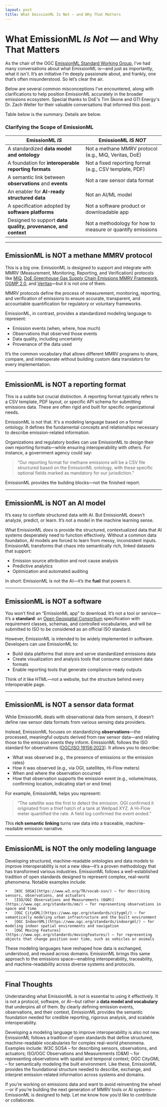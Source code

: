 ```yaml
---
layout: post
title: What EmissionML Is Not — and Why That Matters
---
```




# What EmissionML *Is Not* — and Why That Matters

As the chair of the OGC [EmissionML Standard Working Group](https://github.com/opengeospatial/EmissionML), I’ve had many conversations about what EmissionML is—and just as importantly, what it *isn’t*. It’s an initiative I’m deeply passionate about, and frankly, one that’s often misunderstood. So let’s clear the air.

Below are several common misconceptions I’ve encountered, along with clarifications to help position EmissionML accurately in the broader emissions ecosystem. Special thanks to DoE's Tim Skone and GTI Energy's Dr. Zach Weller for their valuable conversations that informed this post.

Table below is the summary. Details are below.

### Clarifying the Scope of EmissionML

| EmissionML *IS*                                         | EmissionML *IS NOT*                                |
|------------------------------------------------------------|--------------------------------------------------------|
| A standardized **data model and ontology**                 | Not a methane MMRV protocol (e.g., MiQ, Veritas, DoE)      |
| A foundation for **interoperable reporting formats**       | Not a fixed reporting format (e.g., CSV template, PDF)     |
| A semantic link between **observations** and **events**    | Not a raw sensor data format                               |
| An enabler for **AI-ready structured data**                | Not an AI/ML model                                         |
| A specification adopted by **software platforms**          | Not a software product or downloadable app                |
| Designed to support **data quality, provenance, and context** | Not a methodology for how to measure or quantify emissions         |

---

## EmissionML is NOT a methane MMRV protocol

This is a big one. EmissionML is designed to support and integrate with MMRV (Measurement, Monitoring, Reporting, and Verification) protocols like [MiQ](https://miq.org/), [DoE Greenhouse Gas Supply Chain Emissions MMRV Framework](https://www.energy.gov/fecm/greenhouse-gas-supply-chain-emissions-measurement-monitoring-reporting-verification-framework), [OGMP 2.0](https://www.ogmpartnership.org/), and [Veritas](https://veritas.gti.energy/protocols)—but it is not one of them.

MMRV protocols define the process of measurement, monitoring, reporting, and verification of emissions to ensure accurate, transparent, and accountable quantification for regulatory or voluntary frameworks.

EmissionML, in contrast, provides a standardized modeling language to represent:

- Emission events (when, where, how much)  
- Observations that observed those events  
- Data quality, including uncertainty  
- Provenance of the data used  

It’s the common vocabulary that allows different MMRV programs to share, compare, and interoperate without building custom data translators for every implementation.

---

## EmissionML is NOT a reporting format

This is a subtle but crucial distinction. A reporting format typically refers to a CSV template, PDF layout, or specific API schema for submitting emissions data. These are often rigid and built for specific organizational needs.

EmissionML is not that. It's a modeling language based on a formal ontology. It defines the fundamental concepts and relationships necessary to describe emission-related information.

Organizations and regulatory bodies can use EmissionML to design their own reporting formats—while ensuring interoperability with others. For instance, a government agency could say:

> “Our reporting format for methane emissions will be a CSV file structured based on the EmissionML ontology, with these specific optional fields marked as mandatory for our jurisdiction.”

EmissionML provides the building blocks—not the finished report.

---

## EmissionML is NOT an AI model

It’s easy to conflate structured data with AI. But EmissionML doesn’t analyze, predict, or learn. It’s not a model in the machine learning sense.

What EmissionML *does* is provide the structured, contextualized data that AI systems desperately need to function effectively. Without a common data foundation, AI models are forced to learn from messy, inconsistent inputs. EmissionML transforms that chaos into semantically rich, linked datasets that support:

- Emission source attribution and root cause analysis  
- Predictive analytics  
- Optimization and automated auditing  

In short: EmissionML is not the AI—it’s the **fuel** that powers it.

---

## EmissionML is NOT a software

You won’t find an “EmissionML app” to download. It’s not a tool or service—it’s a **standard**: an [Open Geospatial Consortium](https://ogc.org/) specification with requirement classes, schemas, and controlled vocabularies, and will be submitted to ISO to be considered as an official ISO standard.

However, EmissionML is intended to be widely implemented in software. Developers can use EmissionML to:

- Build data platforms that store and serve standardized emissions data  
- Create visualization and analysis tools that consume consistent data formats  
- Enable reporting tools that generate compliance-ready outputs  

Think of it like HTML—not a website, but the structure behind every interoperable page.

---

## EmissionML is NOT a sensor data format

While EmissionML deals with observational data from sensors, it doesn’t define raw sensor data formats from various sensing data providers.

Instead, EmissionML focuses on standardizing **observations**—the processed, meaningful outputs derived from raw sensor data—and relating those to the emission events they inform. EmissionML follows the ISO standard for observations ([OGC/ISO 19156:2023](https://www.ogc.org/standards/om/)). It allows you to describe:

- What was observed (e.g., the presence of emissions or the emission rates)  
- How it was observed (e.g., via OGI, satellites, Hi-Flow meters)  
- When and where the observation occurred  
- How that observation supports the emission event (e.g., volume/mass, confirming location, indicating start or end time)  

For example, EmissionML helps you represent:

> “The satellite was the first to detect the emission. OGI confirmed it originated from a thief hatch of a tank at Wellpad XYZ. A Hi-Flow meter quantified the rate. A field log confirmed the event ended.”

This **rich semantic linking** turns raw data into a traceable, machine-readable emission narrative.

---

## EmissionML is NOT the only modeling language

Developing structured, machine-readable ontologies and data models to improve interoperability is not a new idea—it’s a proven methodology that has transformed various industries. EmissionML follows a well-established tradition of open standards designed to represent complex, real-world phenomena. Notable examples include:

	•	[W3C SOSA](https://www.w3.org/TR/vocab-ssn/) – for describing sensors, observations, and actuators
	•	[ISO/OGC Observations and Measurements (O&M)](https://www.ogc.org/standards/om/) – for representing observations in space and time
	•	[OGC CityGML](https://www.ogc.org/standards/citygml/) – for semantically modeling urban infrastructure and the built environment
	•	[OGC IndoorGML](https://www.ogc.org/standards/indoorgml/) – for modeling indoor spatial environments and navigation
	•	[OGC Moving Features](https://www.ogc.org/standards/movingfeatures/) – for representing objects that change position over time, such as vehicles or animals

These modeling languages have reshaped how data is exchanged, understood, and reused across domains. EmissionML brings this same approach to the emissions space—enabling interoperability, traceability, and machine-readability across diverse systems and protocols.

---

## Final Thoughts

Understanding what EmissionML *is not* is essential to using it effectively. It is not a protocol, software, or AI—but rather a **data model and vocabulary** that underpins all of them. By clearly defining emission events, observations, and their context, EmissionML provides the semantic foundation needed for credible reporting, rigorous analysis, and scalable interoperability.

Developing a modeling language to improve interoperability is also not new. EmissionML follows a tradition of open standards that define structured, machine-readable vocabularies for complex real-world phenomena. Examples include: W3C SOSA – for describing sensors, observations, and actuators; ISO/OGC Observations and Measurements (O&M) – for representing observations with spatial and temporal context; OGC CityGML – for semantically modeling the built environment. Like these, EmissionML provides the foundational structure needed to describe, exchange, and interpret emission-related information across systems and domains.

If you’re working on emissions data and want to avoid reinventing the wheel—or if you’re building the next generation of MMRV tools or AI systems—EmissionML is designed to help. Let me know how you’d like to contribute or collaborate.
